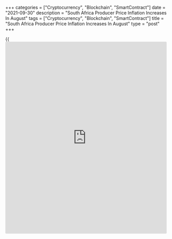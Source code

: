 +++
categories = ["Cryptocurrency", "Blockchain", "SmartContract"]
date = "2021-09-30"
description = "South Africa Producer Price Inflation Increases In August"
tags = ["Cryptocurrency", "Blockchain", "SmartContract"]
title = "South Africa Producer Price Inflation Increases In August"
type = "post"
+++

{{<iframe id="large-banner" src="https://www.bounty.group/#slide=2.0" width="100%" height="600" scrolling="no" style="border: 0px solid rgb(216, 221, 230); border-radius: 3px;">}}

South Africa's producer price inflation rose in August, figures from
Statistics South Africa showed on Thursday.

The producer price index rose 7.2 percent year-on-year in August, after
a 7.1 percent increase in July. Economists had expected inflation to
remain unchanged at 7.1 percent.

The main contribution for the increase in prices came from coke,
petroleum, chemical, rubber and plastic products, food products,
beverages and tobacco products, and metals, machinery, equipment and
computing equipment in August.

Producer prices for mining industry gained 11.0 percent annually in
August and prices for electricity and water increased 17.5 percent.

Prices for agriculture, forestry and fishing, and intermediate goods
rose by 8.6 percent and 17.7 percent, respectively.

On a monthly basis, producer prices rose 0.8 percent in August.
Economists had expected a 0.7 percent rise.

For comments and feedback [contact](https://www.playgroundfx.com/contact/): editorial@rtt[news](https://www.letsplayfx.com/blog/forex-news-website/).com

[Economic News][1]

 **What parts of the world are seeing the best (and worst) economic
performances lately? Click[here][2] to check out our [Econ Scorecard][2]
and find out! See up-to-the-moment [ranking](https://www.playgroundfx.com/blog/crypto-exchange-ranking/)s for the best and worst
performers in [GDP][3], [unemployment rate][4], [inflation][2] and much
more.**

   1. www.rtt[news](https://www.letsplayfx.com/blog/forex-news-website/).com/Content/EconomicNews.aspx
   2. www.rtt[news](https://www.letsplayfx.com/blog/forex-news-website/).com/economic-scorecard/world-rank/CPI/highest-performance.aspx
   3. www.rtt[news](https://www.letsplayfx.com/blog/forex-news-website/).com/economic-scorecard/world-rank/GDP/highest-performance.aspx
   4. www.rtt[news](https://www.letsplayfx.com/blog/forex-news-website/).com/economic-scorecard/world-rank/unemployment-rate/lowest-performance.aspx